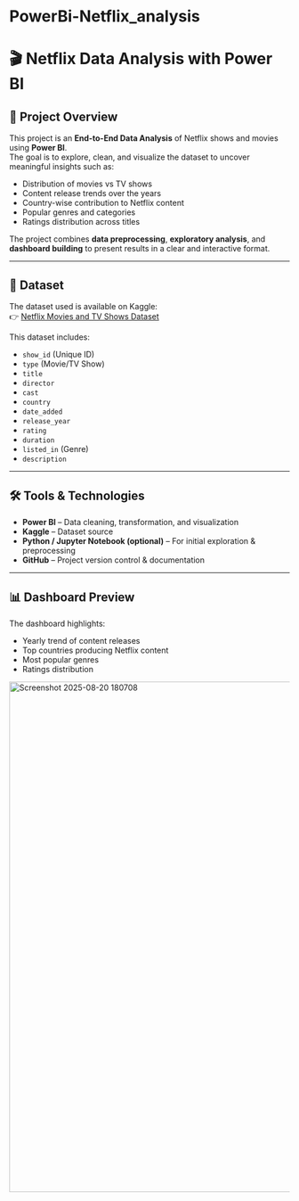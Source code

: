 # PowerBi-Netflix_analysis
# 🎬 Netflix Data Analysis with Power BI

## 📌 Project Overview
This project is an **End-to-End Data Analysis** of Netflix shows and movies using **Power BI**.  
The goal is to explore, clean, and visualize the dataset to uncover meaningful insights such as:
- Distribution of movies vs TV shows
- Content release trends over the years
- Country-wise contribution to Netflix content
- Popular genres and categories
- Ratings distribution across titles

The project combines **data preprocessing**, **exploratory analysis**, and **dashboard building** to present results in a clear and interactive format.

---

## 📂 Dataset
The dataset used is available on Kaggle:  
👉 [Netflix Movies and TV Shows Dataset](https://www.kaggle.com/datasets/shivamb/netflix-shows)  

This dataset includes:
- `show_id` (Unique ID)
- `type` (Movie/TV Show)
- `title`
- `director`
- `cast`
- `country`
- `date_added`
- `release_year`
- `rating`
- `duration`
- `listed_in` (Genre)
- `description`

---

## 🛠 Tools & Technologies
- **Power BI** – Data cleaning, transformation, and visualization  
- **Kaggle** – Dataset source  
- **Python / Jupyter Notebook (optional)** – For initial exploration & preprocessing  
- **GitHub** – Project version control & documentation  

---

## 📊 Dashboard Preview
The dashboard highlights:
- Yearly trend of content releases  
- Top countries producing Netflix content  
- Most popular genres  
- Ratings distribution  

<img width="1880" height="916" alt="Screenshot 2025-08-20 180708" src="https://github.com/user-attachments/assets/06bad07f-03a2-40ab-9e5d-f637b4d1950f" />





